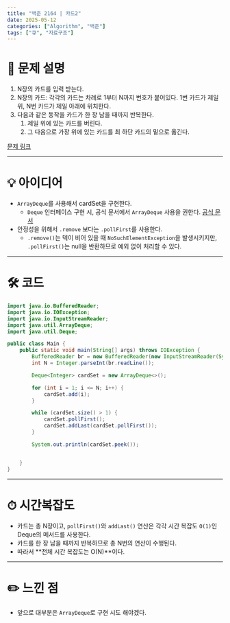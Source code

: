 ```yaml
---
title: "백준 2164 | 카드2"
date: 2025-05-12
categories: ["Algorithm", "백준"]
tags: ["큐", "자료구조"]
---
```


# 📝 문제 설명

1. N장의 카드를 입력 받는다.
2. N장의 카드: 각각의 카드는 차례로 1부터 N까지 번호가 붙어있다. 1번 카드가 제일 위, N번 카드가 제일 아래에 위치한다.
3. 다음과 같은 동작을 카드가 한 장 남을 때까지 반복한다.
   1) 제일 위에 있는 카드를 버린다.
   2) 그 다음으로 가장 위에 있는 카드를 최 하단 카드의 밑으로 옮긴다.  

[문제 링크](https://www.acmicpc.net/problem/2164)

---

# 💡 아이디어

- `ArrayDeque`를 사용해서 cardSet을 구현한다.
  - `Deque` 인터페이스 구현 시, 공식 문서에서 `ArrayDeque` 사용을 권한다. [공식 문서](https://docs.oracle.com/en/java/javase/17/docs/api/java.base/java/util/ArrayDeque.html)
- 안정성을 위해서 `.remove` 보다는 `.pollFirst`를 사용한다.
  - `.remove()`는 덱이 비어 있을 때 `NoSuchElementException`을 발생시키지만, `.pollFirst()`는 null을 반환하므로 예외 없이 처리할 수 있다.


---

# 🛠 코드

```java
import java.io.BufferedReader;
import java.io.IOException;
import java.io.InputStreamReader;
import java.util.ArrayDeque;
import java.util.Deque;

public class Main {
    public static void main(String[] args) throws IOException {
        BufferedReader br = new BufferedReader(new InputStreamReader(System.in));
        int N = Integer.parseInt(br.readLine());

        Deque<Integer> cardSet = new ArrayDeque<>();

        for (int i = 1; i <= N; i++) {
            cardSet.add(i);
        }

        while (cardSet.size() > 1) {
            cardSet.pollFirst();
            cardSet.addLast(cardSet.pollFirst());
        }

        System.out.println(cardSet.peek());


    }
}
```

---

# ⏱ 시간복잡도
- 카드는 총 N장이고, `pollFirst()`와 `addLast()` 연산은 각각 시간 복잡도 `O(1)`인 Deque의 메서드를 사용한다.
- 카드를 한 장 남을 때까지 반복하므로 총 N번의 연산이 수행된다.
- 따라서 **전체 시간 복잡도는 O(N)**이다.

---

# ✏️ 느낀 점

- 앞으로 대부분은 `ArrayDeque`로 구현 시도 해야겠다. 
